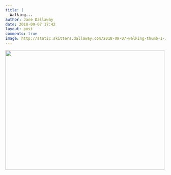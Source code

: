 ```yaml
---
title: |
  Walking...
author: Jane Dallaway
date: 2018-09-07 17:42
layout: post
comments: true
image: http://static.skitters.dallaway.com/2018-09-07-walking-thumb-1-IMG-6831.JPG
---
```


<div>
        <a href="http://static.skitters.dallaway.com/2018-09-07-walking-fullsize-1-IMG-6831.JPG">
          <img src="http://static.skitters.dallaway.com/2018-09-07-walking-thumb-1-IMG-6831.JPG" width="500" height="375"/>
        </a>
      </div>


  
      